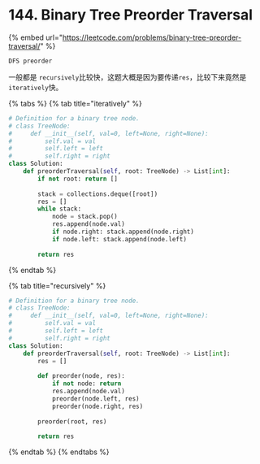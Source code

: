 # 144. Binary Tree Preorder Traversal

{% embed url="https://leetcode.com/problems/binary-tree-preorder-traversal/" %}

`DFS preorder`

一般都是 `recursively`比较快，这题大概是因为要传递`res`，比较下来竟然是`iteratively`快。

{% tabs %}
{% tab title="iteratively" %}
```python
# Definition for a binary tree node.
# class TreeNode:
#     def __init__(self, val=0, left=None, right=None):
#         self.val = val
#         self.left = left
#         self.right = right
class Solution:
    def preorderTraversal(self, root: TreeNode) -> List[int]:
        if not root: return []
        
        stack = collections.deque([root])
        res = []
        while stack:
            node = stack.pop()
            res.append(node.val)
            if node.right: stack.append(node.right)
            if node.left: stack.append(node.left)
            
        return res
```
{% endtab %}

{% tab title="recursively" %}
```python
# Definition for a binary tree node.
# class TreeNode:
#     def __init__(self, val=0, left=None, right=None):
#         self.val = val
#         self.left = left
#         self.right = right
class Solution:
    def preorderTraversal(self, root: TreeNode) -> List[int]:
        res = []
        
        def preorder(node, res):
            if not node: return
            res.append(node.val)
            preorder(node.left, res)
            preorder(node.right, res)
        
        preorder(root, res)
        
        return res
```
{% endtab %}
{% endtabs %}

